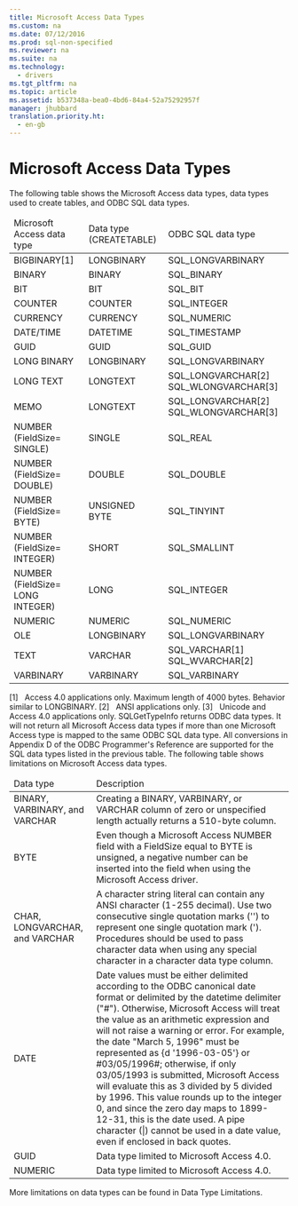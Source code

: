 ```yaml
---
title: Microsoft Access Data Types
ms.custom: na
ms.date: 07/12/2016
ms.prod: sql-non-specified
ms.reviewer: na
ms.suite: na
ms.technology: 
  - drivers
ms.tgt_pltfrm: na
ms.topic: article
ms.assetid: b537348a-bea0-4bd6-84a4-52a75292957f
manager: jhubbard
translation.priority.ht: 
  - en-gb
---
```

# Microsoft Access Data Types
<?xml version="1.0" encoding="utf-8"?>
<developerConceptualDocument xmlns="http://ddue.schemas.microsoft.com/authoring/2003/5" xmlns:xlink="http://www.w3.org/1999/xlink" xmlns:xsi="http://www.w3.org/2001/XMLSchema-instance" xsi:schemaLocation="http://ddue.schemas.microsoft.com/authoring/2003/5 http://dduestorage.blob.core.windows.net/ddueschema/developer.xsd">
  <introduction>
    <para>The following table shows the Microsoft Access data types, data types used to create tables, and ODBC SQL data types. </para>
    <table xmlns:caps="http://schemas.microsoft.com/build/caps/2013/11">
      <thead>
        <tr>
          <TD>
            <para>Microsoft Access data type</para>
          </TD>
          <TD>
            <para>Data type (CREATETABLE)</para>
          </TD>
          <TD>
            <para>ODBC SQL data type</para>
          </TD>
        </tr>
      </thead>
      <tbody>
        <tr>
          <TD>
            <para>BIGBINARY[1]</para>
          </TD>
          <TD>
            <para>LONGBINARY</para>
          </TD>
          <TD>
            <para>SQL_LONGVARBINARY</para>
          </TD>
        </tr>
        <tr>
          <TD>
            <para>BINARY</para>
          </TD>
          <TD>
            <para>BINARY</para>
          </TD>
          <TD>
            <para>SQL_BINARY</para>
          </TD>
        </tr>
        <tr>
          <TD>
            <para>BIT</para>
          </TD>
          <TD>
            <para>BIT</para>
          </TD>
          <TD>
            <para>SQL_BIT</para>
          </TD>
        </tr>
        <tr>
          <TD>
            <para>COUNTER</para>
          </TD>
          <TD>
            <para>COUNTER</para>
          </TD>
          <TD>
            <para>SQL_INTEGER</para>
          </TD>
        </tr>
        <tr>
          <TD>
            <para>CURRENCY</para>
          </TD>
          <TD>
            <para>CURRENCY</para>
          </TD>
          <TD>
            <para>SQL_NUMERIC</para>
          </TD>
        </tr>
        <tr>
          <TD>
            <para>DATE/TIME</para>
          </TD>
          <TD>
            <para>DATETIME</para>
          </TD>
          <TD>
            <para>SQL_TIMESTAMP</para>
          </TD>
        </tr>
        <tr>
          <TD>
            <para>GUID</para>
          </TD>
          <TD>
            <para>GUID</para>
          </TD>
          <TD>
            <para>SQL_GUID</para>
          </TD>
        </tr>
        <tr>
          <TD>
            <para>LONG BINARY</para>
          </TD>
          <TD>
            <para>LONGBINARY</para>
          </TD>
          <TD>
            <para>SQL_LONGVARBINARY</para>
          </TD>
        </tr>
        <tr>
          <TD>
            <para>LONG TEXT</para>
          </TD>
          <TD>
            <para>LONGTEXT</para>
          </TD>
          <TD>
            <para>SQL_LONGVARCHAR[2] SQL_WLONGVARCHAR[3]</para>
          </TD>
        </tr>
        <tr>
          <TD>
            <para>MEMO</para>
          </TD>
          <TD>
            <para>LONGTEXT</para>
          </TD>
          <TD>
            <para>SQL_LONGVARCHAR[2] SQL_WLONGVARCHAR[3]</para>
          </TD>
        </tr>
        <tr>
          <TD>
            <para>NUMBER (FieldSize= SINGLE)</para>
          </TD>
          <TD>
            <para>SINGLE</para>
          </TD>
          <TD>
            <para>SQL_REAL</para>
          </TD>
        </tr>
        <tr>
          <TD>
            <para>NUMBER (FieldSize= DOUBLE)</para>
          </TD>
          <TD>
            <para>DOUBLE</para>
          </TD>
          <TD>
            <para>SQL_DOUBLE</para>
          </TD>
        </tr>
        <tr>
          <TD>
            <para>NUMBER (FieldSize= BYTE)</para>
          </TD>
          <TD>
            <para>UNSIGNED BYTE</para>
          </TD>
          <TD>
            <para>SQL_TINYINT</para>
          </TD>
        </tr>
        <tr>
          <TD>
            <para>NUMBER (FieldSize= INTEGER)</para>
          </TD>
          <TD>
            <para>SHORT</para>
          </TD>
          <TD>
            <para>SQL_SMALLINT</para>
          </TD>
        </tr>
        <tr>
          <TD>
            <para>NUMBER (FieldSize= LONG INTEGER)</para>
          </TD>
          <TD>
            <para>LONG</para>
          </TD>
          <TD>
            <para>SQL_INTEGER</para>
          </TD>
        </tr>
        <tr>
          <TD>
            <para>NUMERIC </para>
          </TD>
          <TD>
            <para>NUMERIC</para>
          </TD>
          <TD>
            <para>SQL_NUMERIC</para>
          </TD>
        </tr>
        <tr>
          <TD>
            <para>OLE</para>
          </TD>
          <TD>
            <para>LONGBINARY</para>
          </TD>
          <TD>
            <para>SQL_LONGVARBINARY</para>
          </TD>
        </tr>
        <tr>
          <TD>
            <para>TEXT</para>
          </TD>
          <TD>
            <para>VARCHAR</para>
          </TD>
          <TD>
            <para>SQL_VARCHAR[1] SQL_WVARCHAR[2]</para>
          </TD>
        </tr>
        <tr>
          <TD>
            <para>VARBINARY</para>
          </TD>
          <TD>
            <para>VARBINARY</para>
          </TD>
          <TD>
            <para>SQL_VARBINARY</para>
          </TD>
        </tr>
      </tbody>
    </table>
    <para>[1]   Access 4.0 applications only. Maximum length of 4000 bytes. Behavior similar to LONGBINARY.</para>
    <para>[2]   ANSI applications only. </para>
    <para>[3]   Unicode and Access 4.0 applications only.</para>
    <alert class="note">
      <para>           <legacyBold>SQLGetTypeInfo</legacyBold> returns ODBC data types. It will not return all Microsoft Access data types if more than one Microsoft Access type is mapped to the same ODBC SQL data type. All conversions in Appendix D of the <legacyItalic>ODBC Programmer's Reference</legacyItalic> are supported for the SQL data types listed in the previous table.</para>
    </alert>
    <para>The following table shows limitations on Microsoft Access data types. </para>
    <table xmlns:caps="http://schemas.microsoft.com/build/caps/2013/11">
      <thead>
        <tr>
          <TD>
            <para>Data type</para>
          </TD>
          <TD>
            <para>Description</para>
          </TD>
        </tr>
      </thead>
      <tbody>
        <tr>
          <TD>
            <para>BINARY, VARBINARY, and VARCHAR</para>
          </TD>
          <TD>
            <para>Creating a BINARY, VARBINARY, or VARCHAR column of zero or unspecified length actually returns a 510-byte column.</para>
          </TD>
        </tr>
        <tr>
          <TD>
            <para>BYTE</para>
          </TD>
          <TD>
            <para>Even though a Microsoft Access NUMBER field with a FieldSize equal to BYTE is unsigned, a negative number can be inserted into the field when using the Microsoft Access driver.</para>
          </TD>
        </tr>
        <tr>
          <TD>
            <para>CHAR, LONGVARCHAR, and VARCHAR</para>
          </TD>
          <TD>
            <para>A character string literal can contain any ANSI character (1-255 decimal). Use two consecutive single quotation marks ('') to represent one single quotation mark (').</para>
            <para>Procedures should be used to pass character data when using any special character in a character data type column.</para>
          </TD>
        </tr>
        <tr>
          <TD>
            <para>DATE</para>
          </TD>
          <TD>
            <para>Date values must be either delimited according to the ODBC canonical date format or delimited by the datetime delimiter ("#"). Otherwise, Microsoft Access will treat the value as an arithmetic expression and will not raise a warning or error. </para>
            <para>For example, the date "March 5, 1996" must be represented as {d '1996-03-05'} or #03/05/1996#; otherwise, if only 03/05/1993 is submitted, Microsoft Access will evaluate this as 3 divided by 5 divided by 1996. This value rounds up to the integer 0, and since the zero day maps to 1899-12-31, this is the date used.</para>
            <para>A pipe character (|) cannot be used in a date value, even if enclosed in back quotes.</para>
          </TD>
        </tr>
        <tr>
          <TD>
            <para>GUID</para>
          </TD>
          <TD>
            <para>Data type limited to Microsoft Access 4.0.</para>
          </TD>
        </tr>
        <tr>
          <TD>
            <para>NUMERIC</para>
          </TD>
          <TD>
            <para>Data type limited to Microsoft Access 4.0.</para>
          </TD>
        </tr>
      </tbody>
    </table>
    <para>More limitations on data types can be found in <legacyLink xlink:href="81c4eab7-1f6b-47a0-b940-89d6c6a14dae">Data Type Limitations</legacyLink>.</para>
  </introduction>
  <relatedTopics />
</developerConceptualDocument>